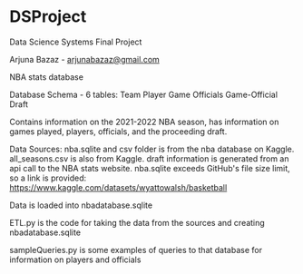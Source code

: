 # DSProject

Data Science Systems Final Project

Arjuna Bazaz - arjunabazaz@gmail.com

NBA stats database

Database Schema - 6 tables:
    Team
    Player
    Game
    Officials
    Game-Official
    Draft

Contains information on the 2021-2022 NBA season, has information on games played, players, officials, and the proceeding draft.

Data Sources: nba.sqlite and csv folder is from the nba database on Kaggle.
all_seasons.csv is also from Kaggle. draft information is generated from an api call
to the NBA stats website. nba.sqlite exceeds GitHub's file size limit, so a link is provided: https://www.kaggle.com/datasets/wyattowalsh/basketball

Data is loaded into nbadatabase.sqlite

ETL.py is the code for taking the data from the sources and creating nbadatabase.sqlite

sampleQueries.py is some examples of queries to that database for information on players and officials